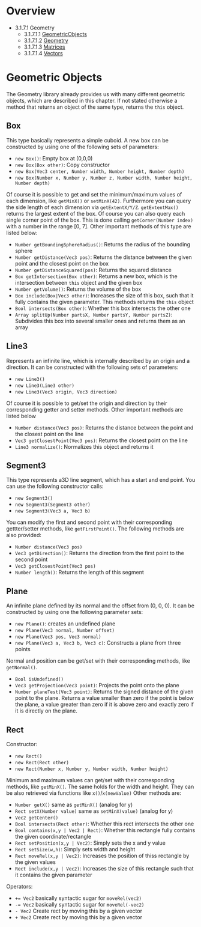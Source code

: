 <!------------------------------------------------------------------------------------------------
This work is licensed under the Creative Commons Attribution-ShareAlike 4.0 International License.
 To view a copy of this license, visit http://creativecommons.org/licenses/by-sa/4.0/.
 Author: Henrik Heine (hheine@mail.uni-paderborn.de)
 PADrend Version 1.0.0
------------------------------------------------------------------------------------------------->
<!---BEGINN_INDEXSECTION--->
<!---Automaticly generated section. Do not edit!!!--->
# Overview
* 3.1.7.1 Geometry
    * 3.1.7.1.1 [GeometricObjects](../../../../3_Development_Guide/1_EScript/7_Libs/1_Geometry/1_GeometricObjects.md)
    * 3.1.7.1.2 [Geometry](../../../../3_Development_Guide/1_EScript/7_Libs/1_Geometry/2_Geometry.md)
    * 3.1.7.1.3 [Matrices](../../../../3_Development_Guide/1_EScript/7_Libs/1_Geometry/3_Matrices.md)
    * 3.1.7.1.4 [Vectors](../../../../3_Development_Guide/1_EScript/7_Libs/1_Geometry/4_Vectors.md)
<!---END_INDEXSECTION--->

# Geometric Objects
The Geometry library already provides us with many different geometric objects, which are described in this chapter. If not stated otherwise a method that returns an object of the same type, returns the `this` object.

## Box
This type basically represents a simple cuboid. A new box can be constructed by using one of the following sets of parameters:
* `new Box()`: Empty box at (0,0,0)
* `new Box(Box other)`: Copy constructor
* `new Box(Vec3 center, Number width, Number height, Number depth)`
* `new Box(Number x, Number y, Number z, Number width, Number height, Number depth)`

Of course it is possible to get and set the minimum/maximum values of each dimension, like `getMinX()` or `setMinX(42)`. Furthermore you can query the side length of each dimension via `getExtentX/Y/Z`. `getExtentMax()` returns the largest extent of the box. Of course you can also query each single corner point of the box. This is done calling `getCorner(Number index)` with a number in the range [0, 7].
Other important methods of this type are listed below:

* `Number getBoundingSphereRadius()`: Returns the radius of the bounding sphere
* `Number getDistance(Vec3 pos)`: Returns the distance between the given point and the closest point on the box
* `Number getDistanceSquared(pos)`: Returns the squared distance
* `Box getIntersection(Box other)`: Returns a new box, which is the intersection between `this` object and the given box
* `Number getVolume()`: Returns the volume of the box
* `Box include(Box|Vec3 other)`: Increases the size of this box, such that it fully contains the given parameter. This methods returns the `this` object
* `Bool intersects(Box other)`: Whether this box intersects the other one
* `Array splitUp(Number partsX, Number partsY, Number partsZ)`: Subdivides this box into several smaller ones and returns them as an array


## Line3
Represents an infinite line, which is internally described by an origin and a direction. It can be constructed with the following sets of parameters:
* `new Line3()`
* `new Line3(Line3 other)`
* `new Line3(Vec3 origin, Vec3 direction)`

Of course it is possible to get/set the origin and direction by their corresponding getter and setter methods. Other important methods are listed below

* `Number distance(Vec3 pos)`: Returns the distance between the point and the closest point on the line
* `Vec3 getClosestPoint(Vec3 pos)`: Returns the closest point on the line
* `Line3 normalize()`: Normalizes this object and returns it


## Segment3
This type represents a3D line segment, which has a start and end point. You can use the following constructor calls:
* `new Segment3()`
* `new Segment3(Segment3 other)`
* `new Segment3(Vec3 a, Vec3 b)`

You can modify the first and second point with their corresponding gettter/setter methods, like `getFirstPoint()`.
The following methods are also provided:

* `Number distance(Vec3 pos)`
* `Vec3 getDirection()`: Returns the direction from the first point to the second point
* `Vec3 getClosestPoint(Vec3 pos)`
* `Number length()`: Returns the length of this segment


## Plane
An infinite plane defined by its normal and the offset from (0, 0, 0). It can be constructed by using one the following parameter sets:
* `new Plane()`: creates an undefined plane
* `new Plane(Vec3 normal, Number offset)`
* `new Plane(Vec3 pos, Vec3 normal)`
* `new Plane(Vec3 a, Vec3 b, Vec3 c)`: Constructs a plane from three points

Normal and position can be get/set with their corresponding methods, like `getNormal()`.

* `Bool isUndefined()`
* `Vec3 getProjection(Vec3 point)`: Projects the point onto the plane
* `Number planeTest(Vec3 point)`: Returns the signed distance of the given point to the plane. Returns a value smaller than zero if the point is below the plane, a value greater than zero if it is above zero and exactly zero if it is directly on the plane.


## Rect
Constructor:
* `new Rect()`
* `new Rect(Rect other)`
* `new Rect(Number x, Number y, Number width, Number height)`

Minimum and maximum values can get/set with their corresponding methods, like `getMinX()`. The same holds for the width and height. They can be also retrieved via functions like `x()`/`x(newValue)` Other methods are:
* `Number getX()` same as `getMinX()` (analog for y)
* `Rect setX(Number value)` same as `setMinX(value)` (analog for y)
* `Vec2 getCenter()`
* `Bool intersects(Rect other)`: Whether this rect intersects the other one
* `Bool contains(x,y | Vec2 | Rect)`: Whether this rectangle fully contains the given coordinate/rectangle
* `Rect setPosition(x,y | Vec2)`: Simply sets the x and y value
* `Rect setSize(w,h)`: Simply sets width and height
* `Rect moveRel(x,y | Vec2)`: Increases the position of thiss rectangle by the given values
* `Rect include(x,y | Vec2)`: Increases the size of this rectangle such that it contains the given parameter

Operators:
* `+= Vec2` basically syntactic sugar for `moveRel(vec2)`
* `-= Vec2` basically syntactic sugar for `moveRel(-vec2)`
* `- Vec2` Create rect by moving this by a given vector
* `+ Vec2` Create rect by moving this by a given vector


